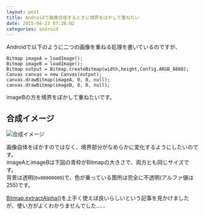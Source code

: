 ```yaml
---
layout: post
title: Androidで画像合成するときに境界をぼかして重ねたい
date: 2015-04-23 07:38:02
categories: android
---
```

<!-- {% raw %} -->
<p>Androidで以下のように二つの画像を重ねる処理を書いているのですが、</p>

<pre><code>Bitmap imageA = loadImage();
Bitmap imageB = loadImage();
Bitmap output = Bitmap.createBitmap(width,height,Config.ARGB_8888);
Canvas canvas = new Canvas(output);
canvas.drawBitmap(imageA, 0, 0, null);
canvas.drawBitmap(imageB, 0, 0, null);
</code></pre>

<p>imageBの方を境界をぼかして重ねたいです。</p>

<h2>合成イメージ</h2>

<p><img src="https://i.stack.imgur.com/zsF8S.jpg" alt="合成イメージ"></p>

<p>画像自体をぼかすのではなく、境界部分がなめらかに変化するようにしたいのです。<br>
imageAとimageBは下図の青枠がBitmapの大きさで、両方とも同じサイズです。<br>
背景は透明(<code>0x00000000</code>)で、色が乗っている箇所は完全に不透明(アルファ値は255)です。</p>

<p><a href="http://developer.android.com/reference/android/graphics/Bitmap.html#extractAlpha()" rel="nofollow noreferrer">Bitmap.extractAlpha()</a>を上手く使えば良いらしいという記事を見かけましたが、使い方がよくわかりませんでした……</p>
<!-- {% endraw %} -->
